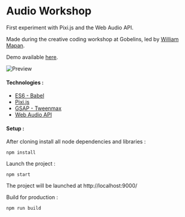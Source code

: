 # Audio Workshop

First experiment with Pixi.js and the Web Audio API.

Made during the creative coding workshop at Gobelins, led by [William Mapan](https://github.com/williamapan).

Demo available [here](http://lab.arnaudrocca.fr/audio-workshop).

![Preview](http://lab.arnaudrocca.fr/audio-workshop/preview.gif)

#### Technologies :

* [ES6 - Babel](https://github.com/babel/babel)
* [Pixi.js](https://github.com/GoodBoyDigital/pixi.js)
* [GSAP - Tweenmax](http://greensock.com/tweenmax)
* [Web Audio API](https://webaudio.github.io/web-audio-api)

#### Setup :

After cloning install all node dependencies and libraries :
```shell
npm install
```

Launch the project :
```shell
npm start
```

The project will be launched at http://localhost:9000/

Build for production :
```shell
npm run build
```

